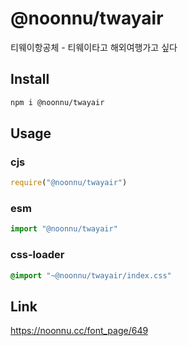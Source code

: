 # @noonnu/twayair
티웨이항공체 - 티웨이타고 해외여행가고 싶다

## Install
```sh
npm i @noonnu/twayair
```
## Usage
### cjs
```js
require("@noonnu/twayair")
```
### esm
```js
import "@noonnu/twayair"
```
### css-loader
```css
@import "~@noonnu/twayair/index.css"
```

## Link
https://noonnu.cc/font_page/649